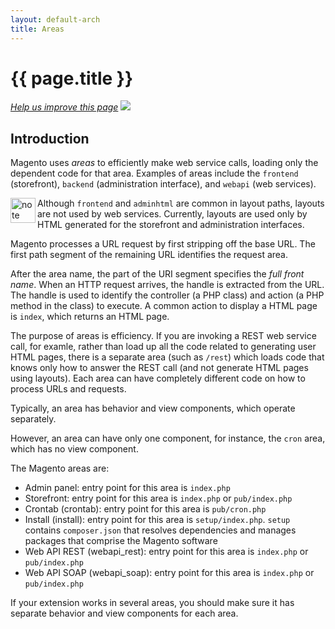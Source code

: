 ```yaml
---
layout: default-arch
title: Areas
---
```


<h1 id="m2devgde-area">{{ page.title }}</h1>

<p><a href="{{ site.githuburl }}architecture/areas/areas.md" target="_blank"><em>Help us improve this page</em></a>&nbsp;<img src="{{ site.baseurl }}common/images/newWindow.gif"/></p>

<h2 id="m2devgde-area-intro">Introduction</h2>

Magento uses *areas* to efficiently make web service calls, loading only the dependent code for that area. Examples of areas include the `frontend` (storefront), `backend` (administration interface), and `webapi` (web services). 

<div class="bs-callout bs-callout-info" id="info">
  <img src="{{ site.baseurl }}common/images/icon_note.png" alt="note" align="left" width="40" />
<span class="glyphicon-class">
  <p>Although <code>frontend</code> and <code>adminhtml</code> are common in layout paths, layouts are not used by web services. Currently, layouts are used only by HTML generated for the storefront and administration interfaces.</p></span>
</div>

Magento processes a URL request by first stripping off the base URL. The first path segment of the remaining URL identifies the request area. 

After the area name, the part of the URI segment specifies the *full front name*. When an HTTP request arrives, the handle is extracted from the URL. The handle is used to identify the controller (a PHP class) and action (a PHP method in the class) to execute. A common action to display a HTML page is `index`, which returns an HTML page.

The purpose of areas is efficiency. If you are invoking a REST web service call, for examle, rather than load up all the code related to generating user HTML pages, there is a separate area (such as `/rest`) which loads code that knows only how to answer the REST call (and not generate HTML pages using layouts). Each area can have completely different code on how to process URLs and requests. 

Typically, an area has behavior and view components, which operate separately.

However, an area can have only one component, for instance, the `cron` area, which has no view component.

The Magento areas are:

* Admin panel: entry point for this area is <code>index.php</code>
* Storefront: entry point for this area is <code>index.php</code> or <code>pub/index.php</code>
* Crontab (crontab): entry point for this area is <code>pub/cron.php</code>
* Install (install): entry point for this area is <code>setup/index.php</code>. `setup` contains `composer.json` that resolves dependencies and manages packages that comprise the Magento software
* Web API REST (webapi_rest): entry point for this area is `index.php` or `pub/index.php`
* Web API SOAP (webapi_soap): entry point for this area is `index.php` or `pub/index.php`

If your extension works in several areas, you should make sure it has separate behavior and view components for each area.

